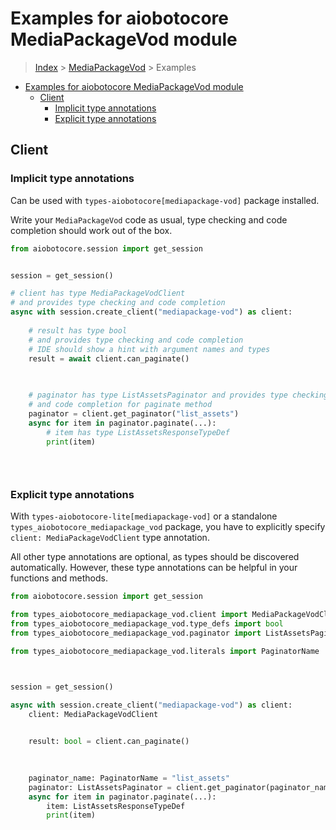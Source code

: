 <a id="examples-for-aiobotocore-mediapackagevod-module"></a>

# Examples for aiobotocore MediaPackageVod module

> [Index](../README.md) > [MediaPackageVod](./README.md) > Examples

- [Examples for aiobotocore MediaPackageVod module](#examples-for-aiobotocore-mediapackagevod-module)
  - [Client](#client)
    - [Implicit type annotations](#implicit-type-annotations)
    - [Explicit type annotations](#explicit-type-annotations)

<a id="client"></a>

## Client

<a id="implicit-type-annotations"></a>

### Implicit type annotations

Can be used with `types-aiobotocore[mediapackage-vod]` package installed.

Write your `MediaPackageVod` code as usual, type checking and code completion
should work out of the box.

```python
from aiobotocore.session import get_session


session = get_session()

# client has type MediaPackageVodClient
# and provides type checking and code completion
async with session.create_client("mediapackage-vod") as client:
    
    # result has type bool
    # and provides type checking and code completion
    # IDE should show a hint with argument names and types
    result = await client.can_paginate()
    

    
    # paginator has type ListAssetsPaginator and provides type checking
    # and code completion for paginate method
    paginator = client.get_paginator("list_assets")
    async for item in paginator.paginate(...):
        # item has type ListAssetsResponseTypeDef
        print(item)
    

    
```

<a id="explicit-type-annotations"></a>

### Explicit type annotations

With `types-aiobotocore-lite[mediapackage-vod]` or a standalone
`types_aiobotocore_mediapackage_vod` package, you have to explicitly specify
`client: MediaPackageVodClient` type annotation.

All other type annotations are optional, as types should be discovered
automatically. However, these type annotations can be helpful in your functions
and methods.

```python
from aiobotocore.session import get_session

from types_aiobotocore_mediapackage_vod.client import MediaPackageVodClient
from types_aiobotocore_mediapackage_vod.type_defs import bool
from types_aiobotocore_mediapackage_vod.paginator import ListAssetsPaginator

from types_aiobotocore_mediapackage_vod.literals import PaginatorName



session = get_session()

async with session.create_client("mediapackage-vod") as client:
    client: MediaPackageVodClient

    
    result: bool = client.can_paginate()
    

    
    paginator_name: PaginatorName = "list_assets"
    paginator: ListAssetsPaginator = client.get_paginator(paginator_name)
    async for item in paginator.paginate(...):
        item: ListAssetsResponseTypeDef
        print(item)
    

    
```
